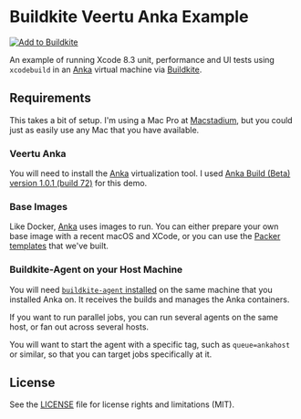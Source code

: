# Buildkite Veertu Anka Example

[![Add to Buildkite](https://buildkite.com/button.svg)](https://buildkite.com/new)

An example of running Xcode 8.3 unit, performance and UI tests using `xcodebuild` in an [Anka](https://veertu.com/) virtual machine via [Buildkite](https://buildkite.com/).

## Requirements

This takes a bit of setup. I'm using a Mac Pro at [Macstadium](https://www.macstadium.com/), but you could just as easily use any Mac that you have available.

### Veertu Anka

You will need to install the [Anka][] virtualization tool. I used [Anka Build (Beta) version 1.0.1 (build 72)](https://ankadoc.bitbucket.io/) for this demo.

### Base Images

Like Docker, [Anka][] uses images to run. You can either prepare your own base image with a recent macOS and XCode, or you can use the [Packer templates](https://github.com/buildkite/anka-packer-images) that we've built.

### Buildkite-Agent on your Host Machine

You will need [`buildkite-agent` installed](https://buildkite.com/docs/agent/osx) on the same machine that you installed Anka on. It receives the builds and manages the Anka containers.

If you want to run parallel jobs, you can run several agents on the same host, or fan out across several hosts.

You will want to start the agent with a specific tag, such as `queue=ankahost` or similar, so that you can target jobs specifically at it.

## License

See the [LICENSE](LICENSE.md) file for license rights and limitations (MIT).

[Anka]: https://veertu.com/
